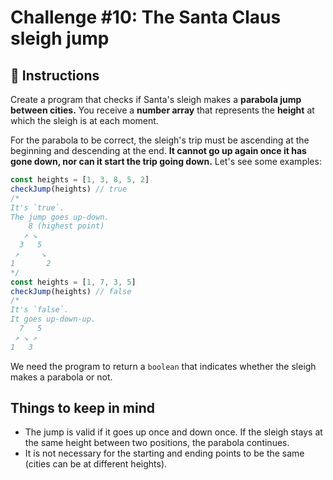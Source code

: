# Challenge #10: The Santa Claus sleigh jump

## 📖 Instructions

Create a program that checks if Santa's sleigh makes a **parabola jump between cities.** You receive a **number array** that represents the **height** at which the sleigh is at each moment.

For the parabola to be correct, the sleigh's trip must be ascending at the beginning and descending at the end. **It cannot go up again once it has gone down, nor can it start the trip going down.** Let's see some examples:

```js
const heights = [1, 3, 8, 5, 2]
checkJump(heights) // true
/*
It's `true`.
The jump goes up-down.
    8 (highest point)
   ↗ ↘
  3   5
 ↗     ↘
1       2
*/
const heights = [1, 7, 3, 5]
checkJump(heights) // false
/*
It's `false`.
It goes up-down-up.
  7   5
 ↗ ↘ ↗
1   3
```

We need the program to return a `boolean` that indicates whether the sleigh makes a parabola or not.

## Things to keep in mind

- The jump is valid if it goes up once and down once. If the sleigh stays at the same height between two positions, the parabola continues.
- It is not necessary for the starting and ending points to be the same (cities can be at different heights).
